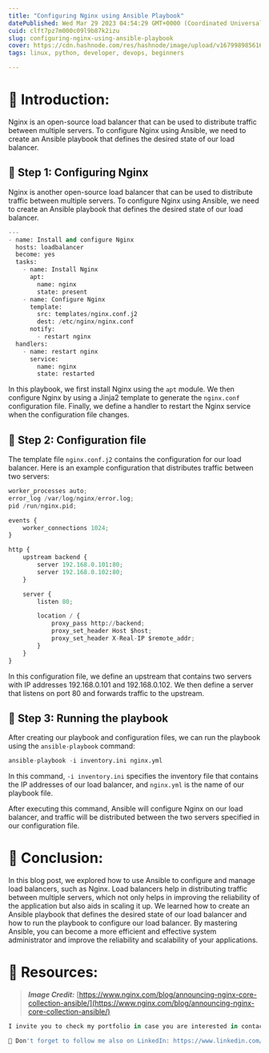 ```yaml
---
title: "Configuring Nginx using Ansible Playbook"
datePublished: Wed Mar 29 2023 04:54:29 GMT+0000 (Coordinated Universal Time)
cuid: clft7pz7m000c09l9b87k2izu
slug: configuring-nginx-using-ansible-playbook
cover: https://cdn.hashnode.com/res/hashnode/image/upload/v1679989856169/228f39ed-6dd5-4407-8bd0-c1da358142fa.png
tags: linux, python, developer, devops, beginners

---
```


# **📍 Introduction:**

Nginx is an open-source load balancer that can be used to distribute traffic between multiple servers. To configure Nginx using Ansible, we need to create an Ansible playbook that defines the desired state of our load balancer.

## **🔹 Step 1: Configuring Nginx**

Nginx is another open-source load balancer that can be used to distribute traffic between multiple servers. To configure Nginx using Ansible, we need to create an Ansible playbook that defines the desired state of our load balancer.

```python
---
- name: Install and configure Nginx
  hosts: loadbalancer
  become: yes
  tasks:
    - name: Install Nginx
      apt:
        name: nginx
        state: present
    - name: Configure Nginx
      template:
        src: templates/nginx.conf.j2
        dest: /etc/nginx/nginx.conf
      notify:
        - restart nginx
  handlers:
    - name: restart nginx
      service:
        name: nginx
        state: restarted
```

In this playbook, we first install Nginx using the `apt` module. We then configure Nginx by using a Jinja2 template to generate the `nginx.conf` configuration file. Finally, we define a handler to restart the Nginx service when the configuration file changes.

## **🔹 Step 2: Configuration file**

The template file `nginx.conf.j2` contains the configuration for our load balancer. Here is an example configuration that distributes traffic between two servers:

```python
worker_processes auto;
error_log /var/log/nginx/error.log;
pid /run/nginx.pid;

events {
    worker_connections 1024;
}

http {
    upstream backend {
        server 192.168.0.101:80;
        server 192.168.0.102:80;
    }

    server {
        listen 80;

        location / {
            proxy_pass http://backend;
            proxy_set_header Host $host;
            proxy_set_header X-Real-IP $remote_addr;
        }
    }
}
```

In this configuration file, we define an upstream that contains two servers with IP addresses 192.168.0.101 and 192.168.0.102. We then define a server that listens on port 80 and forwards traffic to the upstream.

## **🔹 Step 3: Running the playbook**

After creating our playbook and configuration files, we can run the playbook using the `ansible-playbook` command:

```python
ansible-playbook -i inventory.ini nginx.yml
```

In this command, `-i inventory.ini` specifies the inventory file that contains the IP addresses of our load balancer, and `nginx.yml` is the name of our playbook file.

After executing this command, Ansible will configure Nginx on our load balancer, and traffic will be distributed between the two servers specified in our configuration file.

# **📍 Conclusion:**

In this blog post, we explored how to use Ansible to configure and manage load balancers, such as Nginx. Load balancers help in distributing traffic between multiple servers, which not only helps in improving the reliability of the application but also aids in scaling it up. We learned how to create an Ansible playbook that defines the desired state of our load balancer and how to run the playbook to configure our load balancer. By mastering Ansible, you can become a more efficient and effective system administrator and improve the reliability and scalability of your applications.

# **📍 Resources:**

> ***Image Credit:*** [](https://graspingtech.com/ansible-nginx-static-site/)[https://www.nginx.com/blog/announcing-nginx-core-collection-ansible/](https://www.nginx.com/blog/announcing-nginx-core-collection-ansible/)

```python
I invite you to check my portfolio in case you are interested in contacting me for a project!. Prasad Suman Mohan

🔵 Don't forget to follow me also on LinkedIn: https://www.linkedin.com/in/prasad-suma
```